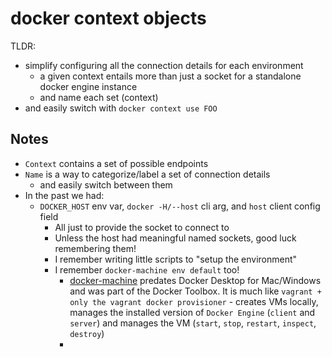 # docker context objects

TLDR: 
  - simplify configuring all the connection details for each environment
    - a given context entails more than just a socket for a standalone docker engine instance
    - and name each set (context)
  - and easily switch with `docker context use FOO`

## Notes

- `Context` contains a set of possible endpoints
- `Name` is a way to categorize/label a set of connection details
  - and easily switch between them
- In the past we had:
  - `DOCKER_HOST` env var, `docker -H/--host` cli arg, and `host` client config field
    - All just to provide the socket to connect to
    - Unless the host had meaningful named sockets, good luck remembering them!
    - I remember writing little scripts to "setup the environment"
    - I remember `docker-machine env default` too!
      - [docker-machine](https://docs.docker.com/machine/) predates Docker Desktop for Mac/Windows and was part of the Docker Toolbox. It is much like `vagrant + only the vagrant docker provisioner` - creates VMs locally, manages the installed version of `Docker Engine` (`client` and `server`) and manages the VM (`start`, `stop`, `restart`, `inspect`, `destroy`)
      - 
